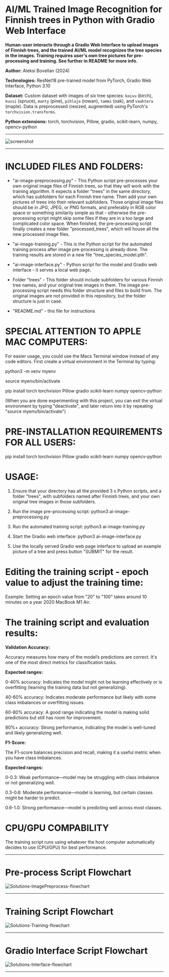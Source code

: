 # AI/ML Trained Image Recognition for Finnish trees in Python with Gradio Web Interface

**Human-user interacts through a Gradio Web Interface to upload images of Finnish trees, and the trained AI/ML model recognizes the tree species in the images. Training requires user's own tree pictures for pre-processing and training. See further in README for more info.**

**Author:** Aleksi Bovellan (2024)

**Technologies:** ResNet18 pre-trained model from PyTorch, Gradio Web Interface, Python 3.10

**Dataset:** Custom dataset with images of six tree species: `koivu` (birch), `kuusi` (spruce), `manty` (pine), `pihlaja` (rowan), `tammi` (oak), and `vaahtera` (maple). Data is preprocessed (resized, augmented) using PyTorch's `torchvision.transforms`.

**Python extensions:** torch, torchvision, Pillow, gradio, scikit-learn, numpy, opencv-python

---

![screenshot](https://github.com/user-attachments/assets/4ee9fe24-df6c-4d09-9e61-8649801bc297)

---

# INCLUDED FILES AND FOLDERS:

- "ai-image-preprocessing.py" - This Python script pre-processes your own original image files of Finnish trees, so that they will work with the training algorithm. It expects a folder "trees" in the same directory, which has subfolders for each Finnish tree name. Then add your own pictures of trees into their relevant subfolders. Those original image files should be in JPG, JPEG, or PNG formats, and preferably in RGB color space or something similarily simple as that - otherwise the pre-processing script might skip some files if they are in a too large and complicated color space. When finished, the pre-processing script finally creates a new folder "processed_trees", which will house all the new processed image files.

- "ai-image-training.py" - This is the Python script for the automated training process after image pre-processing is already done. The training results are stored in a new file "tree_species_model.pth". 

- "ai-image-interface.py" - Python script for the model and Gradio web interface - it serves a local web page.

- Folder "trees" - This folder should include subfolders for various Finnish tree names, and your original tree images in them. The image pre-processing script needs this folder structure and files to build from. The original images are not provided in this repository, but the folder structure is just in case.

- "README.md" - this file for instructions


# SPECIAL ATTENTION TO APPLE MAC COMPUTERS:

For easier usage, you could use the Macs Terminal window instead of any code editors. First create a virtual environment in the Terminal by typing:

python3 -m venv myenv

source myenv/bin/activate

pip install torch torchvision Pillow gradio scikit-learn numpy opencv-python


(When you are done experimenting with this project, you can exit the virtual environment by typing "deactivate", and later return into it by repeating "source myenv/bin/activate")


# PRE-INSTALLATION REQUIREMENTS FOR ALL USERS:

pip install torch torchvision Pillow gradio scikit-learn numpy opencv-python


# USAGE:

1. Ensure that your directory has all the provided 3 x Python scripts, and a folder "trees", with subfolders named after Finnish trees, and your own original tree images in those subfolders.

2. Run the image pre-processing script: python3 ai-image-preprocessing.py

3. Run the automated training script: python3 ai-image-training.py

4. Start the Gradio web interface: python3 ai-image-interface.py

5. Use the locally served Gradio web page interface to upload an example picture of a tree and press button "SUBMIT" for the result.


# Editing the training script - epoch value to adjust the training time:

Example: Setting an epoch value from "20" to "100" takes around 10 minutes on a year 2020 MacBook M1 Air.


# The training script and evaluation results:

**Validation Accuracy:**

Accuracy measures how many of the model’s predictions are correct. It's one of the most direct metrics for classification tasks.

**Expected ranges:**

0-40% accuracy: Indicates the model might not be learning effectively or is overfitting (learning the training data but not generalizing).

40-60% accuracy: Indicates moderate performance but likely with some class imbalances or overfitting issues.

60-80% accuracy: A good range indicating the model is making solid predictions but still has room for improvement.

80%+ accuracy: Strong performance, indicating the model is well-tuned and likely generalizing well.

**F1-Score:**

The F1-score balances precision and recall, making it a useful metric when you have class imbalances.

**Expected ranges:**

0-0.3: Weak performance—model may be struggling with class imbalance or not generalizing well.

0.3-0.6: Moderate performance—model is learning, but certain classes might be harder to predict.

0.6-1.0: Strong performance—model is predicting well across most classes.


# CPU/GPU COMPABILITY

The training script runs using whatever the host computer automatically decides to use (CPU/GPU) for best performance.


---

# Pre-process Script Flowchart

![Solutions-ImagePreprocess-flowchart](https://github.com/user-attachments/assets/b6784952-34ae-4b2e-9f7a-fa544fc1a603)

---

# Training Script Flowchart

![Solutions-Training-flowchart](https://github.com/user-attachments/assets/faace207-8ea0-4bc7-9046-200c5ad1d863)

---

# Gradio Interface Script Flowchart

![Solutions-Interface-flowchart](https://github.com/user-attachments/assets/9e5a8115-cf69-481e-805c-6c556da1b2fa)

---

